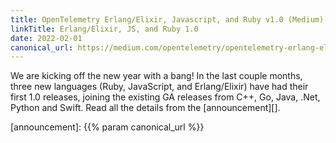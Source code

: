 ```yaml
---
title: OpenTelemetry Erlang/Elixir, Javascript, and Ruby v1.0 (Medium)
linkTitle: Erlang/Elixir, JS, and Ruby 1.0
date: 2022-02-01
canonical_url: https://medium.com/opentelemetry/opentelemetry-erlang-elixir-javascript-and-ruby-v1-0-3a0c32e0add4
---
```


We are kicking off the new year with a bang! In the last couple months, three
new languages (Ruby, JavaScript, and Erlang/Elixir) have had their first 1.0
releases, joining the existing GA releases from C++, Go, Java, .Net, Python and
Swift. Read all the details from the [announcement][].

[announcement]: {{% param canonical_url %}}
